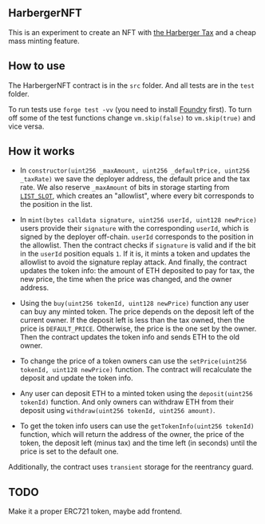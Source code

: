 ## HarbergerNFT

This is an experiment to create an NFT with [the Harberger Tax](https://en.wikipedia.org/wiki/Harberger_Tax)
and a cheap mass minting feature.

## How to use

The HarbergerNFT contract is in the `src` folder. And all tests are in the `test` folder.

To run tests use `forge test -vv` (you need to install
[Foundry](https://book.getfoundry.sh/getting-started/installation) first). 
To turn off some of the test functions change `vm.skip(false)` to `vm.skip(true)` and vice versa.

## How it works

- In `constructor(uint256 _maxAmount, uint256 _defaultPrice, uint256 _taxRate)` we save 
the deployer address, the default price and the tax rate. We also reserve `_maxAmount` of bits
in storage starting from [`LIST_SLOT`](https://github.com/nzmpi/HarbergerNFT/blob/master/src/HarbergerNFT.sol#L11),
which creates an "allowlist", where every bit corresponds to the position in the list.

- In `mint(bytes calldata signature, uint256 userId, uint128 newPrice)` users provide their 
`signature` with the corresponding `userId`, which is signed by the deployer off-chain. 
`userId` corresponds to the position in the allowlist. Then the contract checks if `signature` 
is valid and if the bit in the `userId` position equals `1`. If it is, it mints a token and 
updates the allowlist to avoid the signature replay attack. And finally, the contract 
updates the token info: the amount of ETH deposited to pay for tax, the new price, the time
when the price was changed, and the owner address.

- Using the `buy(uint256 tokenId, uint128 newPrice)` function any user can buy any minted token.
The price depends on the deposit left of the current owner. If the deposit left is less than
the tax owned, then the price is `DEFAULT_PRICE`. Otherwise, the price is the one set by
the owner. Then the contract updates the token info and sends ETH to the old owner.

- To change the price of a token owners can use the `setPrice(uint256 tokenId, uint128 newPrice)`
function. The contract will recalculate the deposit and update the token info.

- Any user can deposit ETH to a minted token using the `deposit(uint256 tokenId)` function. 
And only owners can withdraw ETH from their deposit using 
`withdraw(uint256 tokenId, uint256 amount)`. 

- To get the token info users can use the `getTokenInfo(uint256 tokenId)` function, which
will return the address of the owner, the price of the token, the deposit left (minus tax) and 
the time left (in seconds) until the price is set to the default one.

Additionally, the contract uses `transient` storage for the reentrancy guard. 

## TODO

Make it a proper ERC721 token, maybe add frontend.